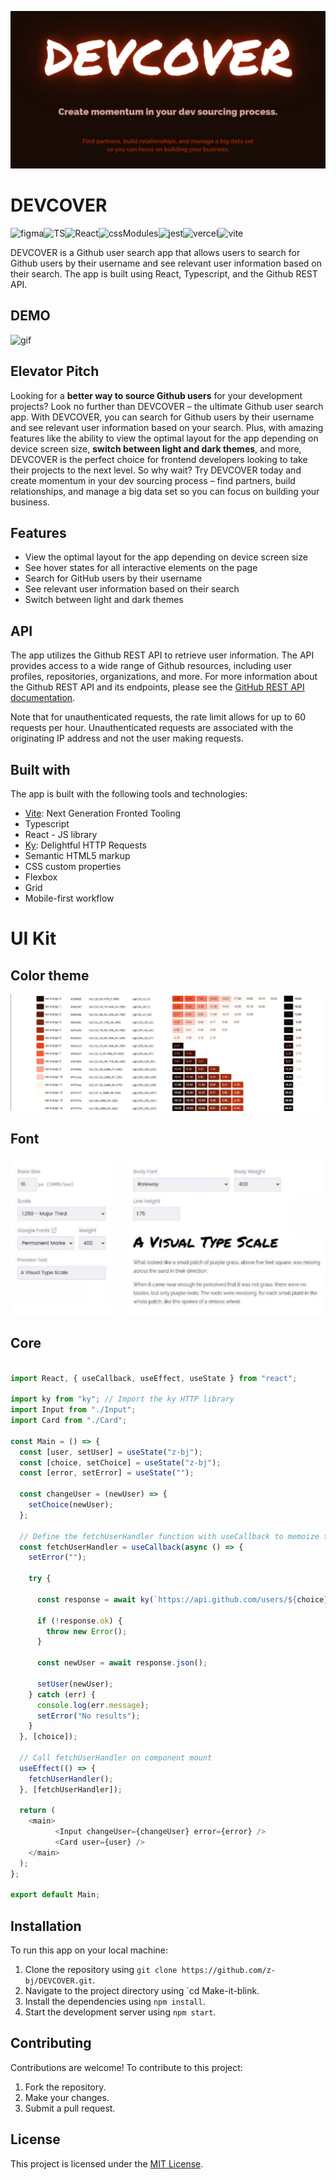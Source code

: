 ![banner](https://github.com/z-bj/DEVCOVER/blob/main/Banner-devcover.jpg)

# DEVCOVER
![figma](https://img.shields.io/badge/Figma-F24E1E.svg?style=for-the-badge&logo=Figma&logoColor=white)![TS](https://img.shields.io/badge/TypeScript-3178C6.svg?style=for-the-badge&logo=TypeScript&logoColor=white)![React](https://img.shields.io/badge/React-61DAFB.svg?style=for-the-badge&logo=React&logoColor=black)![cssModules](https://img.shields.io/badge/CSS%20Modules-000000.svg?style=for-the-badge&logo=CSS-Modules&logoColor=white)![jest](https://img.shields.io/badge/Jest-C21325.svg?style=for-the-badge&logo=Jest&logoColor=white)![vercel](https://img.shields.io/badge/Vercel-000000.svg?style=for-the-badge&logo=Vercel&logoColor=white)![vite](https://img.shields.io/badge/Vite-646CFF.svg?style=for-the-badge&logo=Vite&logoColor=white)


DEVCOVER is a Github user search app that allows users to search for Github users by their username and see relevant user information based on their search. The app is built using React, Typescript, and the Github REST API.


## DEMO

![gif]()


## Elevator Pitch

Looking for a **better way to source Github users** for your development projects? Look no further than DEVCOVER – the ultimate Github user search app. With DEVCOVER, you can search for Github users by their username and see relevant user information based on your search. Plus, with amazing features like the ability to view the optimal layout for the app depending on device screen size, **switch between light and dark themes**, and more, DEVCOVER is the perfect choice for frontend developers looking to take their projects to the next level. So why wait? Try DEVCOVER today and create momentum in your dev sourcing process – find partners, build relationships, and manage a big data set so you can focus on building your business.

## Features

-   View the optimal layout for the app depending on device screen size
-   See hover states for all interactive elements on the page
-   Search for GitHub users by their username
-   See relevant user information based on their search
-   Switch between light and dark themes

## API

The app utilizes the Github REST API to retrieve user information. The API provides access to a wide range of Github resources, including user profiles, repositories, organizations, and more. For more information about the Github REST API and its endpoints, please see the [GitHub REST API documentation](https://docs.github.com/en/rest?apiVersion=2022-11-28).

Note that for unauthenticated requests, the rate limit allows for up to 60 requests per hour. Unauthenticated requests are associated with the originating IP address and not the user making requests.


## Built with

The app is built with the following tools and technologies:

-   [Vite](https://vitejs.dev/): Next Generation Fronted Tooling
-   Typescript
-   React - JS library
-   [Ky](https://github.com/sindresorhus/ky): Delightful HTTP Requests
-   Semantic HTML5 markup
-   CSS custom properties
-   Flexbox
-   Grid
-   Mobile-first workflow

# UI Kit

## Color theme

![color](https://github.com/z-bj/DEVCOVER/blob/main/Color-system.jpg)



## Font

![type](https://github.com/z-bj/DEVCOVER/blob/main/font-system.jpg)



## Core

``` javascript

import React, { useCallback, useEffect, useState } from "react";

import ky from "ky"; // Import the ky HTTP library
import Input from "./Input";
import Card from "./Card";

const Main = () => {
  const [user, setUser] = useState("z-bj");
  const [choice, setChoice] = useState("z-bj");
  const [error, setError] = useState("");

  const changeUser = (newUser) => {
    setChoice(newUser);
  };

  // Define the fetchUserHandler function with useCallback to memoize the function
  const fetchUserHandler = useCallback(async () => {
    setError("");

    try {
    
      const response = await ky(`https://api.github.com/users/${choice}`);

      if (!response.ok) {
        throw new Error();
      }

      const newUser = await response.json();

      setUser(newUser);
    } catch (err) {
      console.log(err.message);
      setError("No results");
    }
  }, [choice]);

  // Call fetchUserHandler on component mount
  useEffect(() => {
    fetchUserHandler();
  }, [fetchUserHandler]);

  return (
    <main>
          <Input changeUser={changeUser} error={error} />
          <Card user={user} />
    </main>
  );
};

export default Main;

```

## Installation

To run this app on your local machine:

1.  Clone the repository using `git clone https://github.com/z-bj/DEVCOVER.git`.
2.  Navigate to the project directory using `cd Make-it-blink.
3.  Install the dependencies using `npm install`.
4.  Start the development server using `npm start`.

## Contributing

Contributions are welcome! To contribute to this project:

1.  Fork the repository.
2.  Make your changes.
3.  Submit a pull request.

## License

This project is licensed under the [MIT License](https://opensource.org/licenses/MIT).
